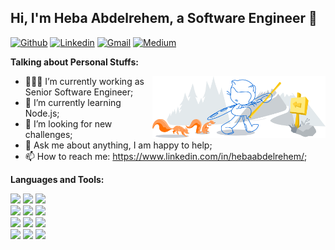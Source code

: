 
<!--
**hebaabdelrehem/hebaabdelrehem** is a ✨ _special_ ✨ repository because its `README.md` (this file) appears on your GitHub profile.

Here are some ideas to get you started:

- 🔭 I’m currently working on ...
- 🌱 I’m currently learning ...
- 👯 I’m looking to collaborate on ...
- 🤔 I’m looking for help with ...
- 💬 Ask me about ...
- 📫 How to reach me: ...
- 😄 Pronouns: ...
- ⚡ Fun fact: ...
-->
<!-- Your title -->
## Hi, I'm Heba Abdelrehem, a Software Engineer 🚀 

<!-- Your badges
You can use the website to generate badges: https://shields.io/
-->

[![Github](https://img.shields.io/badge/-Github-000?style=flat&logo=Github&logoColor=white)](https://github.com/hebaabdelrehem)
[![Linkedin](https://img.shields.io/badge/-LinkedIn-blue?style=flat&logo=Linkedin&logoColor=white)](https://www.linkedin.com/in/hebaabdelrehem/)
[![Gmail](https://img.shields.io/badge/-Gmail-c14438?style=flat&logo=Gmail&logoColor=white)](mailto:https://www.linkedin.com/in/hebaabdelrehem/)
[![Medium](https://img.shields.io/badge/-Medium-858585?style=flat&logo=Medium&logoColor=white)](https://medium.com/@hebaabdelrehem)
&nbsp;

<!-- Talking about you -->
**Talking about Personal Stuffs:**

<!-- Any image aligned to the right. Beware the width -->
<img width="55%" align="right" alt="Github" src="https://github.com/hebaabdelrehem/hebaabdelrehem/blob/main/h-git-header.svg" />

- 👨🏽‍💻 I’m currently working as Senior Software Engineer;
- 🌱 I’m currently learning Node.js; 
- 🤔 I’m looking for new challenges;
- 💬 Ask me about anything, I am happy to help;
- 📫 How to reach me: https://www.linkedin.com/in/hebaabdelrehem/;

**Languages and Tools:** 

<!-- Your github readme stats
-->
<p>
  
  <!-- Your languages and tools. Be careful with the alignment. 
  You can use this sites to get logos: https://www.vectorlogo.zone or https://simpleicons.org/
  -->
  <code><img width="10%" src="https://www.vectorlogo.zone/logos/php/php-ar21.svg"></code>
  <code><img width="10%" src="https://www.vectorlogo.zone/logos/laravel/laravel-ar21.svg"></code>
  <code><img width="10%" src="https://www.vectorlogo.zone/logos/nodejs/nodejs-ar21.svg"></code>
  <br />
  <code><img width="10%" src="https://www.vectorlogo.zone/logos/javascript/javascript-ar21.svg"></code>
  <code><img width="10%" src="https://www.vectorlogo.zone/logos/json/json-ar21.svg"></code>
  <code><img width="10%" src="https://www.vectorlogo.zone/logos/w3_html5/w3_html5-ar21.svg"></code>
  <br />
  <code><img width="10%" src="https://www.vectorlogo.zone/logos/mysql/mysql-ar21.svg"></code>
  <code><img width="10%" src="https://www.vectorlogo.zone/logos/amazon_aws/amazon_aws-ar21.svg"></code>
  <code><img width="10%" src="https://www.vectorlogo.zone/logos/stripe/stripe-ar21.svg"></code>
  <br />
  <code><img width="10%" src="https://www.vectorlogo.zone/logos/git-scm/git-scm-ar21.svg"></code>
  <code><img width="10%" src="https://www.vectorlogo.zone/logos/atlassian_jira/atlassian_jira-ar21.svg"></code>
  <code><img width="10%" src="https://www.vectorlogo.zone/logos/bitbucket/bitbucket-ar21.svg"></code>
</p>


<!-- Its main projects -->


<!-- This readme was created by Heba Abdelrehem - https://github.com/hebaabdelrehem -->
